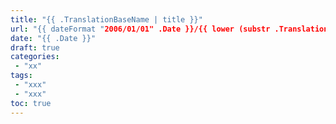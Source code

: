 ```yaml
---
title: "{{ .TranslationBaseName | title }}"
url: "{{ dateFormat "2006/01/01" .Date }}/{{ lower (substr .TranslationBaseName 6) }}.html"
date: "{{ .Date }}"
draft: true
categories:
 - "xx"
tags:
 - "xxx"
 - "xxx"
toc: true
---
```


